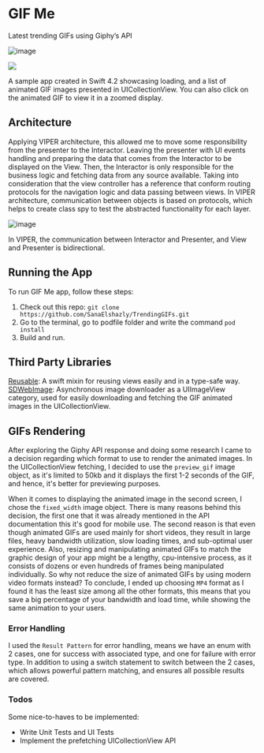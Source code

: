 # GIF Me
Latest trending GIFs using Giphy’s API

![image](https://user-images.githubusercontent.com/6953604/57995347-dad24180-7ac1-11e9-87ce-d6b1861aa3c0.png)

![](https://img.shields.io/badge/Swift-4.2-orange.svg)

A sample app created in Swift 4.2 showcasing loading, and a list of animated GIF images presented in UICollectionView. You can also click on the animated GIF to view it in a zoomed display.

## Architecture

Applying VIPER architecture, this allowed me to move some responsibility from the presenter to the Interactor. Leaving the presenter with UI events handling and preparing the data that comes from the Interactor to be displayed on the View. Then, the Interactor is only responsible for the business logic and fetching data from any source available. Taking into consideration that the view controller has a reference that conform routing protocols for the navigation logic and data passing between views. In VIPER architecture, communication between objects is based on protocols, which helps to create class spy to test the abstracted functionality for each layer.



![image](https://user-images.githubusercontent.com/6953604/57993716-79f33b00-7aba-11e9-9421-7144341990cd.png)

In VIPER, the communication between Interactor and Presenter, and View and Presenter is bidirectional.

## Running the App 

To run GIF Me app, follow these steps:
1. Check out this repo: `git clone https://github.com/SanaElshazly/TrendingGIFs.git`
2. Go to the terminal, go to podfile folder and write the command `pod install`
3. Build and run.

## Third Party Libraries

[Reusable](https://github.com/AliSoftware/Reusable): A swift mixin for reusing views easily and in a type-safe way.
[SDWebImage](https://github.com/SDWebImage/SDWebImage): Asynchronous image downloader as a UIImageView category, used for easily downloading and fetching the GIF animated images in the UICollectionView.

## GIFs Rendering

After exploring the Giphy API response and doing some research I came to a decision regarding which format to use to render the animated images. In the UICollectionView fetching, I decided to use the `preview_gif` image object, as it's limited to 50kb and it displays the first 1-2 seconds of the GIF, and hence, it's better for previewing purposes. 

When it comes to displaying the animated image in the second screen, I chose the `fixed_width` image object. There is many reasons behind this decision, the first one that it was already mentioned in the API documentation this it's good for mobile use. The second reason is that even though animated GIFs are used mainly for short videos, they result in large files, heavy bandwidth utilization, slow loading times, and sub-optimal user experience. Also, resizing and manipulating animated GIFs to match the graphic design of your app might be a lengthy, cpu-intensive process, as it consists of dozens or even hundreds of frames being manipulated individually. So why not reduce the size of animated GIFs by using modern video formats instead? To conclude, I ended up choosing `MP4` format as I found it has the least size among all the other formats, this means that you save a big percentage of your bandwidth and load time, while showing the same animation to your users.


### Error Handling

I used the `Result Pattern` for error handling, means we have an enum with 2 cases, one for success with associated type, and one for failure with error type. In addition to using a switch statement to switch between the 2 cases, which allows powerful pattern matching, and ensures all possible results are covered.



### Todos
Some nice-to-haves to be implemented:
 - Write Unit Tests and UI Tests
 - Implement the prefetching UICollectionView API
